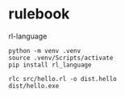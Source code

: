 # rulebook
rl-language

```
python -m venv .venv
source .venv/Scripts/activate
pip install rl_language
```
```
rlc src/hello.rl -o dist.hello
dist/hello.exe
```
